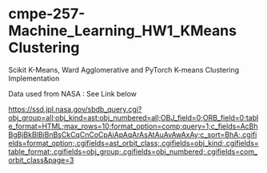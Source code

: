# cmpe-257-Machine_Learning_HW1_KMeans Clustering 
Scikit K-Means, Ward Agglomerative and PyTorch K-means Clustering Implementation

Data used from NASA : See Link below

https://ssd.jpl.nasa.gov/sbdb_query.cgi?obj_group=all;obj_kind=ast;obj_numbered=all;OBJ_field=0;ORB_field=0;table_format=HTML;max_rows=10;format_option=comp;query=1;c_fields=AcBhBgBjBkBlBiBnBsCkCqCnCoCpAiApAqArAsAtAuAvAwAxAy;c_sort=BhA;.cgifields=format_option;.cgifields=ast_orbit_class;.cgifields=obj_kind;.cgifields=table_format;.cgifields=obj_group;.cgifields=obj_numbered;.cgifields=com_orbit_class&page=3

